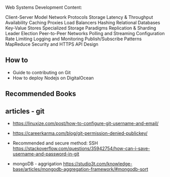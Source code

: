 Web Systems Development
Content:

Client-Server Model
Network Protocols
Storage
Latency & Throughput
Availability
Caching
Proxies
Load Balancers
Hashing
Relational Databases
Key-Value Stores
Specialized Storage Paradigms
Replication & Sharding
Leader Election
Peer-to-Peer Networks
Polling and Streaming
Configuration
Rate Limiting 
Logging and Monitoring 
Publish/Subscribe Patterns
MapReduce
Security and HTTPS
API Design

How to
-------------
* Guide to contributing on Git 
* How to deploy Nodejs on DigitalOcean 

Recommended Books
----------------- 











articles - git 
------------------
* https://linuxize.com/post/how-to-configure-git-username-and-email/

* https://careerkarma.com/blog/git-permission-denied-publickey/

* Recommended and secure method: SSH
https://stackoverflow.com/questions/35942754/how-can-i-save-username-and-password-in-git

* mongoDB - aggrigation 
https://studio3t.com/knowledge-base/articles/mongodb-aggregation-framework/#mongodb-sort